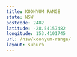 ```yaml
---
title: KOONYUM RANGE
state: NSW
postcode: 2482
latitude: -28.54157482
longitude: 153.4101745
url: /nsw/koonyum-range/
layout: suburb
---
```

